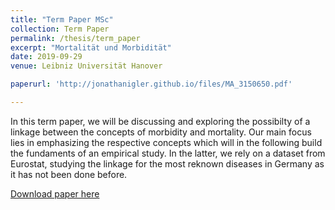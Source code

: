 ```yaml
---
title: "Term Paper MSc"
collection: Term Paper
permalink: /thesis/term_paper
excerpt: "Mortalität und Morbidität"
date: 2019-09-29
venue: Leibniz Universität Hanover

paperurl: 'http://jonathanigler.github.io/files/MA_3150650.pdf'

---
```

In this term paper, we will be discussing and exploring the possibilty of a linkage between the concepts of morbidity and mortality. Our main focus lies in emphasizing the respective concepts which will in the following build the fundaments of an empirical study. In the latter, we rely on a dataset from Eurostat, studying the linkage for the most reknown diseases in Germany as it has not been done before. 


[Download paper here](http://jonathanigler.github.io/files/MA_3150650.pdf)

